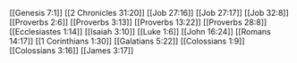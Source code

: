 [[Genesis 7:1]]
[[2 Chronicles 31:20]]
[[Job 27:16]]
[[Job 27:17]]
[[Job 32:8]]
[[Proverbs 2:6]]
[[Proverbs 3:13]]
[[Proverbs 13:22]]
[[Proverbs 28:8]]
[[Ecclesiastes 1:14]]
[[Isaiah 3:10]]
[[Luke 1:6]]
[[John 16:24]]
[[Romans 14:17]]
[[1 Corinthians 1:30]]
[[Galatians 5:22]]
[[Colossians 1:9]]
[[Colossians 3:16]]
[[James 3:17]]
